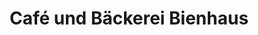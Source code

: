---
title: "Café und Bäckerei Bienhaus"
url: /battenberg-eder/cafe-und-baeckerei-bienhaus/
shop: Bäckerei
---